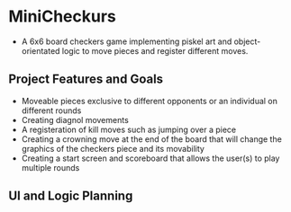 # MiniCheckurs
* A 6x6 board checkers game implementing piskel art and object-orientated logic to move pieces and register different moves.
## Project Features and Goals
* Moveable pieces exclusive to different opponents or an individual on different rounds
* Creating diagnol movements
* A registeration of kill moves such as jumping over a piece
* Creating a crowning move at the end of the board that will change the graphics of the checkers piece and its movability
* Creating a start screen and scoreboard that allows the user(s) to play multiple rounds
## UI and Logic Planning
